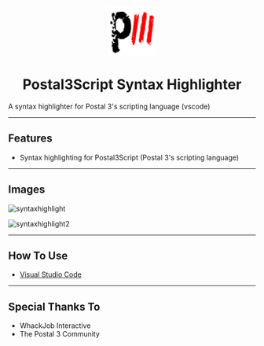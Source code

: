 <p align="center"><img width="100" height="100" src="./icons/Postal3.png"></p>
<h1 align="center">Postal3Script Syntax Highlighter</h1>

A syntax highlighter for Postal 3's scripting language (vscode)

---

## Features
- Syntax highlighting for Postal3Script (Postal 3's scripting language)

---

## Images

![syntaxhighlight](https://whackjobint.github.io/postal3script/images/vscode.png)

![syntaxhighlight2](https://whackjobint.github.io/postal3script/images/vscode2.png)

---

## How To Use

-   [Visual Studio Code](https://code.visualstudio.com/Download)

---

## Special Thanks To

-	WhackJob Interactive
-	The Postal 3 Community